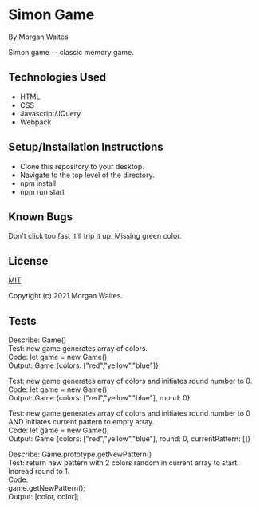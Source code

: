 
# Simon Game

By Morgan Waites

Simon game -- classic memory game.

## Technologies Used
* HTML
* CSS
* Javascript/JQuery
* Webpack

## Setup/Installation Instructions
* Clone this repository to your desktop.
* Navigate to the top level of the directory.
* npm install
* npm run start

## Known Bugs
Don't click too fast it'll trip it up. Missing green color.

## License
[MIT](https://opensource.org/licenses/MIT)

Copyright (c) 2021 Morgan Waites.

## Tests
Describe: Game()<br>
Test: new game generates array of colors.<br>
Code: let game = new Game();<br>
Output: Game {colors: ["red","yellow","blue"]}<br>

Test: new game generates array of colors and initiates round number to 0.<br>
Code: let game = new Game();<br>
Output: Game {colors: ["red","yellow","blue"], round: 0}<br>

Test: new game generates array of colors and initiates round number to 0 AND initiates current pattern to empty array.<br>
Code: let game = new Game();<br>
Output: Game {colors: ["red","yellow","blue"], round: 0, currentPattern: []}<br>

Describe: Game.prototype.getNewPattern()<br>
Test: return new pattern with 2 colors random in current array to start. Incread round to 1.<br>
Code:<br>
game.getNewPattern();<br>
Output: [color, color];<br>
